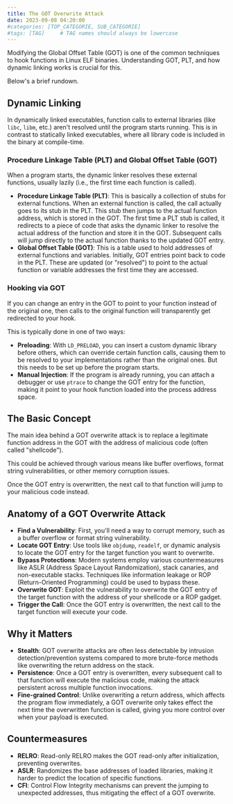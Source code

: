 ```yaml
---
title: The GOT Overwrite Attack
date: 2023-09-08 04:20:00
#categories: [TOP_CATEGORIE, SUB_CATEGORIE]
#tags: [TAG]     # TAG names should always be lowercase
---
```


Modifying the Global Offset Table (GOT) is one of the common techniques to hook functions in Linux ELF binaries. 
Understanding GOT, PLT, and how dynamic linking works is crucial for this. 

Below's a brief rundown.

## Dynamic Linking

In dynamically linked executables, function calls to external libraries (like `libc`, `libm`, etc.) aren't resolved until the program starts running. 
This is in contrast to statically linked executables, where all library code is included in the binary at compile-time.

### Procedure Linkage Table (PLT) and Global Offset Table (GOT)

When a program starts, the dynamic linker resolves these external functions, usually lazily (i.e., the first time each function is called).

- **Procedure Linkage Table (PLT)**: This is basically a collection of stubs for external functions. When an external function is called, the call actually goes to its stub in the PLT. This stub then jumps to the actual function address, which is stored in the GOT. The first time a PLT stub is called, it redirects to a piece of code that asks the dynamic linker to resolve the actual address of the function and store it in the GOT. Subsequent calls will jump directly to the actual function thanks to the updated GOT entry.
- **Global Offset Table (GOT)**: This is a table used to hold addresses of external functions and variables. Initially, GOT entries point back to code in the PLT. These are updated (or "resolved") to point to the actual function or variable addresses the first time they are accessed.

### Hooking via GOT

If you can change an entry in the GOT to point to your function instead of the original one, then calls to the original function will transparently get redirected to your hook. 

This is typically done in one of two ways:

- **Preloading**: With `LD_PRELOAD`, you can insert a custom dynamic library before others, which can override certain function calls, causing them to be resolved to your implementations rather than the original ones. But this needs to be set up before the program starts.
- **Manual Injection**: If the program is already running, you can attach a debugger or use `ptrace` to change the GOT entry for the function, making it point to your hook function loaded into the process address space.

## The Basic Concept

The main idea behind a GOT overwrite attack is to replace a legitimate function address in the GOT with the address of malicious code (often called "shellcode"). 

This could be achieved through various means like buffer overflows, format string vulnerabilities, or other memory corruption issues. 

Once the GOT entry is overwritten, the next call to that function will jump to your malicious code instead.

## Anatomy of a GOT Overwrite Attack

- **Find a Vulnerability**: First, you'll need a way to corrupt memory, such as a buffer overflow or format string vulnerability.
- **Locate GOT Entry**: Use tools like `objdump`, `readelf`, or dynamic analysis to locate the GOT entry for the target function you want to overwrite.
- **Bypass Protections**: Modern systems employ various countermeasures like ASLR (Address Space Layout Randomization), stack canaries, and non-executable stacks. Techniques like information leakage or ROP (Return-Oriented Programming) could be used to bypass these.
- **Overwrite GOT**: Exploit the vulnerability to overwrite the GOT entry of the target function with the address of your shellcode or a ROP gadget.
- **Trigger the Call**: Once the GOT entry is overwritten, the next call to the target function will execute your code.

## Why it Matters

- **Stealth**: GOT overwrite attacks are often less detectable by intrusion detection/prevention systems compared to more brute-force methods like overwriting the return address on the stack.
- **Persistence**: Once a GOT entry is overwritten, every subsequent call to that function will execute the malicious code, making the attack persistent across multiple function invocations.
- **Fine-grained Control**: Unlike overwriting a return address, which affects the program flow immediately, a GOT overwrite only takes effect the next time the overwritten function is called, giving you more control over when your payload is executed.

## Countermeasures

- **RELRO**: Read-only RELRO makes the GOT read-only after initialization, preventing overwrites.
- **ASLR**: Randomizes the base addresses of loaded libraries, making it harder to predict the location of specific functions.
- **CFI**: Control Flow Integrity mechanisms can prevent the jumping to unexpected addresses, thus mitigating the effect of a GOT overwrite.



